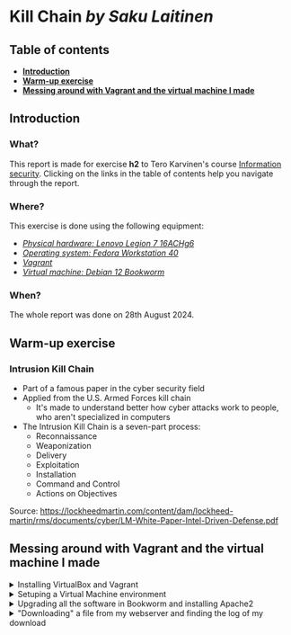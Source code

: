 # Kill Chain _by Saku Laitinen_

## Table of contents

- **[Introduction](https://github.com/KebabGarva/basic-network-security/blob/main/h2.md#introduction)**
- **[Warm-up exercise](https://github.com/KebabGarva/basic-network-security/blob/main/h2.md#warm-up-exercise)**
- **[Messing around with Vagrant and the virtual machine I made](https://github.com/KebabGarva/basic-network-security/blob/main/h2.md#messing-around-with-vagrant-and-the-virtual-machine-i-made)**

## Introduction

### What?

This report is made for exercise **h2** to Tero Karvinen's course [Information security](https://terokarvinen.com/information-security/). Clicking on the links in the table of contents help you navigate through the report.

### Where?

This exercise is done using the following equipment:

- [*Physical hardware: Lenovo Legion 7 16ACHg6*](https://nanoreview.net/en/laptop/lenovo-legion-7-2021-amd?m=c.1_g.3_r.3_s.3)
- [*Operating system: Fedora Workstation 40*](https://fedoraproject.org/workstation/download)
- [*Vagrant*](https://developer.hashicorp.com/vagrant/tutorials/getting-started)
- [*Virtual machine: Debian 12 Bookworm*](https://app.vagrantup.com/debian/boxes/bookworm64)

### When?

The whole report was done on 28th August 2024.


## Warm-up exercise

### Intrusion Kill Chain

- Part of a famous paper in the cyber security field
- Applied from the U.S. Armed Forces kill chain
  - It's made to understand better how cyber attacks work to people, who aren't specialized in computers
- The Intrusion Kill Chain is a seven-part process:
  - Reconnaissance
  - Weaponization
  - Delivery
  - Exploitation
  - Installation
  - Command and Control
  - Actions on Objectives

Source: https://lockheedmartin.com/content/dam/lockheed-martin/rms/documents/cyber/LM-White-Paper-Intel-Driven-Defense.pdf

## Messing around with Vagrant and the virtual machine I made

<details>
  <summary>Installing VirtualBox and Vagrant</summary>
<br>
  
I used these following commands to install the required software on my system:

```
sudo dnf install -y dnf-plugins-core
sudo dnf config-manager --add-repo https://rpm.releases.hashicorp.com/fedora/hashicorp.repo
sudo dnf -y install vagrant
sudo dnf -y install VirtualBox
```

Because I already installed the software, I can show you that what should happen if you try to run these commands again.

![image](https://github.com/user-attachments/assets/a1b49e82-d526-4700-a764-b62ed7064d49)

</details>

<details>
  <summary>Setuping a Virtual Machine environment</summary>
<br>
My starting point is from my home directory. Because a Virtual machine needs its own file, I made a folder called "debian-h2". Then I moved to the folder.

```
mkdir vms/debian-h2
cd vms/debian-h2
```
![image](https://github.com/user-attachments/assets/db233afa-c94d-4383-9d59-36f46982e8e6)

I proceeded to initialize a new Vagrant environment by creating a Vagrantfile. Then I simply started the virtual machine.

```
vagrant init debian/bookworm64
vagrant up
```

![image](https://github.com/user-attachments/assets/2234bb11-74c9-45af-821e-c1d84fe64679)

![image](https://github.com/user-attachments/assets/5cd268ac-e5aa-4f62-babe-818adb24c1e9)

Then I checked if I could connect to the virtual machine I just made. Because I didn't configure a custom name to it, I connected to the virtual machine simply like this:

```
vagrant ssh
```
![image](https://github.com/user-attachments/assets/77dc99ec-c057-462b-a53c-9df773c979af)

</details>

<details>
<summary>Upgrading all the software in Bookworm and installing Apache2</summary>

<br>
  
Upgrading the software is simple on Debian. You have to update first the repositories where the vm gets its packages. After that you can perform an upgrade on your vm.

```
sudo apt-get -y update
sudo apt-get -y upgrade
```
![image](https://github.com/user-attachments/assets/4172013c-30ec-4db7-9266-7d978f8133a5)

![image](https://github.com/user-attachments/assets/0072fa58-ea8a-4b07-8338-ca2a705f1505)

Okay okay, now it's time to install Apache2

```
sudo apt-get -y install apache2
```

![image](https://github.com/user-attachments/assets/fd85045b-e401-4424-85d3-a7a8576e23b3)

Boom... Done! :D

</details>

<details>
<summary>"Downloading" a file from my webserver and finding the log of my download</summary>
  
### why this simple task had to be too complex?

Let's use netcat to download the file. This was way too complex to do it this way. I had to initiate two other terminal processes to transfer files using the loopback address and netcat. It's much easier to use curl for this, because we already initiated the apache2 service by installing it.

### but anyway....

I created a file called "i-very-much-exist", wrote "trolololol" in the file, created a directory "trololo" for the file, moved the file to the directory I created and then used netcat to make the file downloadable. I pushed the file with netcat, created a new terminal session, moved to my home directory, downloaded the file with netcat, created the third process and checked if the file downloaded with its content. And it worked haha. These commands can be used to repeat the process.

```
mkdir trololo
cd trololo
echo trolololo > i-very-much-exist
cat i-very-much-exist | nc -vlp 4000
nc -v 127.0.0.1 4000 > i-very-much-exist
cd
cat i-very-much-exist 
```
![image](https://github.com/user-attachments/assets/b9624522-f38c-4472-b415-268279edce1a)

![image](https://github.com/user-attachments/assets/8668586d-a8d7-4b22-8d90-c22445931f84)

![image](https://github.com/user-attachments/assets/34e0bf4f-2da7-4113-8342-2bb577a39ae7)

![image](https://github.com/user-attachments/assets/805a53aa-a8b7-463c-8ec8-bc0b8e282526)


</details>





